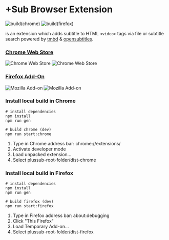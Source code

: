 # +Sub Browser Extension
![build(chrome)](https://github.com/plussub/plussub/workflows/build%20and%20deploy(chrome)/badge.svg)
![build(firefox)](https://github.com/plussub/plussub/workflows/build%20and%20deploy(firefox)/badge.svg)

is an extension which adds subtitle to HTML `<video>` tags via file or subtitle search powered by [tmbd](https://www.themoviedb.org/) & [opensubtitles](https://opensubtitles.org).



### [Chrome Web Store](https://chrome.google.com/webstore/detail/%20sub/lpobdmdfgjokempajoobgfdnhjbjlnpm)

![Chrome Web Store](https://img.shields.io/chrome-web-store/stars/lpobdmdfgjokempajoobgfdnhjbjlnpm?color=%235bc0de)
![Chrome Web Store](https://img.shields.io/chrome-web-store/users/lpobdmdfgjokempajoobgfdnhjbjlnpm?color=%235bc0de)

### [Firefox Add-On](https://addons.mozilla.org/en-US/firefox/addon/plussub/)
![Mozilla Add-on](https://img.shields.io/amo/stars/plussub?color=%235bc0de)
![Mozilla Add-on](https://img.shields.io/amo/users/plussub?color=%235bc0de)

### Install local build in Chrome
```
# install dependencies
npm install
npm run gen

# build chrome (dev)
npm run start:chrome
```

1) Type in Chrome address bar: chrome://extensions/
2) Activate developer mode
3) Load unpacked extension...
4) Select plussub-root-folder/dist-chrome

### Install local build in Firefox
```
# install dependencies
npm install
npm run gen

# build firefox (dev)
npm run start:firefox
```

1) Type in Firefox address bar: about:debugging
2) Click "This Firefox"
3) Load Temporary Add-on...
4) Select plussub-root-folder/dist-firefox
